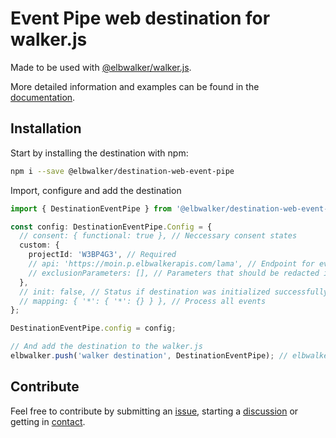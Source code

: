 # Event Pipe web destination for walker.js

Made to be used with [@elbwalker/walker.js](https://github.com/elbwalker/walker.js).

More detailed information and examples can be found in the [documentation](https://docs.elbwalker.com/).

## Installation

Start by installing the destination with npm:

```sh
npm i --save @elbwalker/destination-web-event-pipe
```

Import, configure and add the destination

```ts
import { DestinationEventPipe } from '@elbwalker/destination-web-event-pipe';

const config: DestinationEventPipe.Config = {
  // consent: { functional: true }, // Neccessary consent states
  custom: {
    projectId: 'W3BP4G3', // Required
    // api: 'https://moin.p.elbwalkerapis.com/lama', // Endpoint for event ingestion
    // exclusionParameters: [], // Parameters that should be redacted if available
  },
  // init: false, // Status if destination was initialized successfully or should be skipped
  // mapping: { '*': { '*': {} } }, // Process all events
};

DestinationEventPipe.config = config;

// And add the destination to the walker.js
elbwalker.push('walker destination', DestinationEventPipe); // elbwalker as instance of Elbwalker
```

## Contribute

Feel free to contribute by submitting an [issue](https://github.com/elbwalker/walker.js/issues), starting a [discussion](https://github.com/elbwalker/walker.js/discussions) or getting in [contact](https://calendly.com/elb-alexander/30min).

